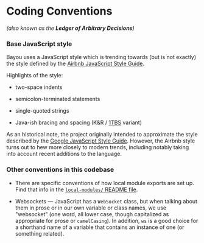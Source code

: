 Coding Conventions
==================

_(also known as the **Ledger of Arbitrary Decisions**)_

### Base JavaScript style

Bayou uses a JavaScript style which is trending towards (but is not exactly)
the style defined by the [Airbnb JavaScript Style
Guide](http://airbnb.io/javascript/).

Highlights of the style:

* two-space indents

* semicolon-terminated statements

* single-quoted strings

* Java-ish bracing and spacing (K&amp;R / [1TBS](https://en.wikipedia.org/wiki/Indent_style#Variant:_1TBS_.28OTBS.29)
  variant)

As an historical note, the project originally intended to approximate the
style described by the [Google JavaScript Style
Guide](https://google.github.io/styleguide/javascriptguide.xml). However, the
Airbnb style turns out to hew more closely to modern trends, including notably
taking into account recent additions to the language.

### Other conventions in this codebase

* There are specific conventions of how local module exports are set up. Find
  that info in the [`local-modules/` README file](../local-modules/README.md).

* Websockets &mdash; JavaScript has a `WebSocket` class, but when talking about
  them in prose or in our own variable or class names, we use "websocket" (one
  word, all lower case, though capitalized as appropriate for prose or
  `camelCasing`). In addition, `ws` is a good choice for a shorthand name of a
  variable that contains an instance of one (or something related).
